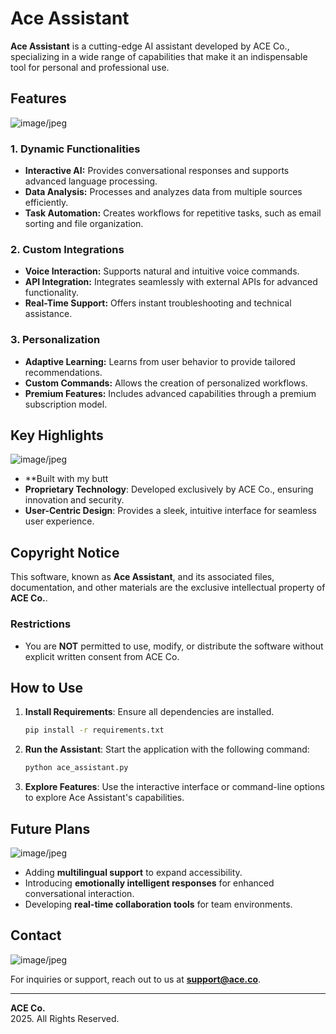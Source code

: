 # Ace Assistant



**Ace Assistant** is a cutting-edge AI assistant developed by ACE Co., specializing in a wide range of capabilities that make it an indispensable tool for personal and professional use. 

## Features


![image/jpeg](https://cdn-uploads.huggingface.co/production/uploads/672ba67cb3f7da8ed873d9cf/CwSNofiusyNs_1WEKp7iC.jpeg)

### 1. **Dynamic Functionalities**
- **Interactive AI:** Provides conversational responses and supports advanced language processing.
- **Data Analysis:** Processes and analyzes data from multiple sources efficiently.
- **Task Automation:** Creates workflows for repetitive tasks, such as email sorting and file organization.

### 2. **Custom Integrations**
- **Voice Interaction:** Supports natural and intuitive voice commands.
- **API Integration:** Integrates seamlessly with external APIs for advanced functionality.
- **Real-Time Support:** Offers instant troubleshooting and technical assistance.

### 3. **Personalization**
- **Adaptive Learning:** Learns from user behavior to provide tailored recommendations.
- **Custom Commands:** Allows the creation of personalized workflows.
- **Premium Features:** Includes advanced capabilities through a premium subscription model.

## Key Highlights


![image/jpeg](https://cdn-uploads.huggingface.co/production/uploads/672ba67cb3f7da8ed873d9cf/hkAzxW4LZLxMIcy3xi--c.jpeg)

- **Built with my butt
- **Proprietary Technology**: Developed exclusively by ACE Co., ensuring innovation and security.
- **User-Centric Design**: Provides a sleek, intuitive interface for seamless user experience.

## Copyright Notice

This software, known as **Ace Assistant**, and its associated files, documentation, and other materials are the exclusive intellectual property of **ACE Co.**.

### Restrictions
- You are **NOT** permitted to use, modify, or distribute the software without explicit written consent from ACE Co.

## How to Use

1. **Install Requirements**: Ensure all dependencies are installed.
   ```bash
   pip install -r requirements.txt
   ```

2. **Run the Assistant**: Start the application with the following command:
   ```bash
   python ace_assistant.py
   ```

3. **Explore Features**: Use the interactive interface or command-line options to explore Ace Assistant's capabilities.

## Future Plans


![image/jpeg](https://cdn-uploads.huggingface.co/production/uploads/672ba67cb3f7da8ed873d9cf/EwuXocEHmFv49ET-jfnfG.jpeg)

- Adding **multilingual support** to expand accessibility.
- Introducing **emotionally intelligent responses** for enhanced conversational interaction.
- Developing **real-time collaboration tools** for team environments.

## Contact


![image/jpeg](https://cdn-uploads.huggingface.co/production/uploads/672ba67cb3f7da8ed873d9cf/IV2RMGsTtPZwT4_jFNSCr.jpeg)

For inquiries or support, reach out to us at **support@ace.co**.

---

**ACE Co.**  
2025. All Rights Reserved.
